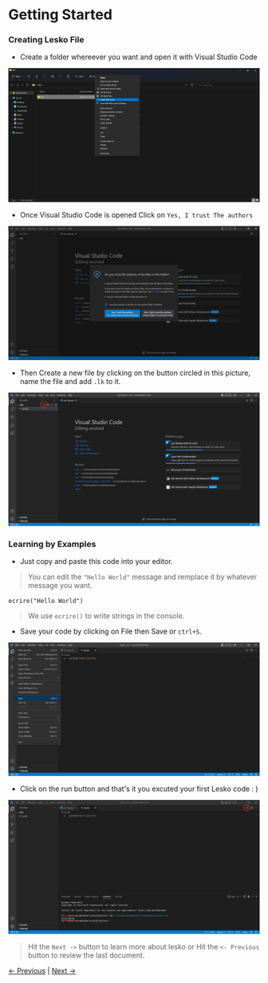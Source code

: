 # Getting Started


### Creating Lesko File
* Create a folder whereever you want and open it with Visual Studio Code

![open with](https://github.com/Mohamed-Akram-Hl/docs/blob/main/assets/Screenshot%202022-08-08%20145043.png?raw=true)

* Once Visual Studio Code is opened Click on `Yes, I trust The authors`

![Trust](https://github.com/Mohamed-Akram-Hl/docs/blob/main/assets/Screenshot%202022-08-08%20150207.png?raw=true)

* Then Create a new file by clicking on the button circled in this picture, name the file and add `.lk` to it.

![create File](https://github.com/Mohamed-Akram-Hl/docs/blob/main/assets/Screenshot%202022-08-08%20152038.png?raw=true)

### Learning by Examples
* Just copy and paste this code into your editor.
> You can edit the `"Hello World"` message and remplace it by whatever message you want.
```
ecrire("Hello World")
```
> We use `ecrire()` to write strings in the console.
* Save your code by clicking on File then Save or `ctrl+S`.

![save File](https://github.com/Mohamed-Akram-Hl/docs/blob/main/assets/Screenshot%202022-08-08%20153316.png?raw=true)

* Click on the run button and that's it you excuted your first Lesko code : )

![run](https://github.com/Mohamed-Akram-Hl/docs/blob/main/assets/run.png?raw=true)

> Hit the `Next ->` button to learn more about lesko or Hit the `<- Previous` button to review the last document.

[<- Previous](https://github.com/Mohamed-Akram-Hl/Lesko/blob/master/docs/1.%20Installation%20and%20Setup/Installation%20and%20Setup.md) |
[Next ->](https://github.com/Mohamed-Akram-Hl/docs/blob/main/3.%20Strings/Strings.md)
